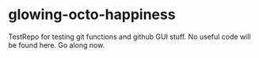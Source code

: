 glowing-octo-happiness
======================

TestRepo for testing git functions and github GUI stuff. No useful code will be found here. Go along now.
